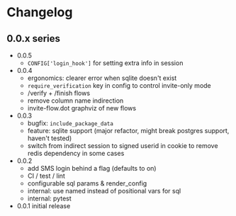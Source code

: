 # Changelog

## 0.0.x series

* 0.0.5
  - `CONFIG['login_hook']` for setting extra info in session
* 0.0.4
  - ergonomics: clearer error when sqlite doesn't exist
  - `require_verification` key in config to control invite-only mode
  - /verify + /finish flows
  - remove column name indirection
  - invite-flow.dot graphviz of new flows
* 0.0.3
  - bugfix: `include_package_data`
  - feature: sqlite support (major refactor, might break postgres support, haven't tested)
  - switch from indirect session to signed userid in cookie to remove redis dependency in some cases
* 0.0.2
  - add SMS login behind a flag (defaults to on)
  - CI / test / lint
  - configurable sql params & render\_config
  - internal: use named instead of positional vars for sql
  - internal: pytest
* 0.0.1 initial release
